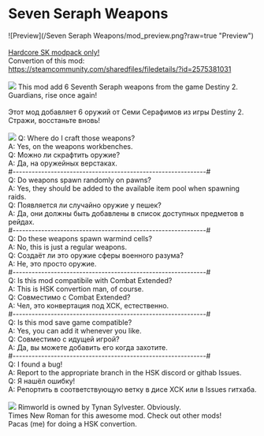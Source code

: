 # Seven Seraph Weapons
![Preview](/Seven Seraph Weapons/mod_preview.png?raw=true "Preview")<br><br>
[Hardcore SK modpack only!](https://github.com/skyarkhangel/Hardcore-SK/tree/development)
<br>
Convertion of this mod:<br>
https://steamcommunity.com/sharedfiles/filedetails/?id=2575381031
<br><br>
<img src="https://i.imgur.com/svEwA2k.png">
This mod add 6 Seventh Seraph weapons from the game Destiny 2. Guardians, rise once again!<br>
<br>
Этот мод добавляет 6 оружий от Семи Серафимов из игры Destiny 2. Стражи, восстаньте вновь!<br>
<br>
<img src="https://i.imgur.com/5KVUmeE.png">
Q: Where do I craft those weapons?<br>
A: Yes, on the weapons workbenches.<br>
Q: Можно ли скрафтить оружие?<br>
A: Да, на оружейных верстаках.<br>
#-------------------------------------------------------------#<br>
Q: Do weapons spawn randomly on pawns?<br>
A: Yes, they should be added to the available item pool when spawning raids.<br>
Q: Появляется ли случайно оружие у пешек?<br>
A: Да, они должны быть добавлены в список доступных предметов в рейдах.<br>
#-------------------------------------------------------------#<br>
Q: Do these weapons spawn warmind cells?<br>
A: No, this is just a regular weapons.<br>
Q: Создаёт ли это оружие сферы военного разума?<br>
A: Не, это просто оружие.<br>
#-------------------------------------------------------------#<br>
Q: Is this mod compatibile with Combat Extended?<br>
A: This is HSK convertion man, of course.<br>
Q: Совместимо с Combat Extended?<br>
A: Чел, это конвертация под ХСК, естественно.<br>
#-------------------------------------------------------------#<br>
Q: Is this mod save game compatible?<br>
A: Yes, you can add it whenever you like.<br>
Q: Совместимо с идущей игрой?<br>
A: Да, вы можете добавить его когда захотите.<br>
#-------------------------------------------------------------#<br>
Q: I found a bug!<br>
A: Report to the appropriate branch in the HSK discord or githab Issues.<br>
Q: Я нашёл ошибку!<br>
A: Репортить в соответствующую ветку в дисе ХСК или в Issues гитхаба.<br>
<br>
<img src="https://i.imgur.com/fdngbbh.png">
Rimworld is owned by Tynan Sylvester. Obviously.<br>
Times New Roman for this awesome mod. Check out other mods!<br>
Pacas (me) for doing a HSK convertion.<br>
